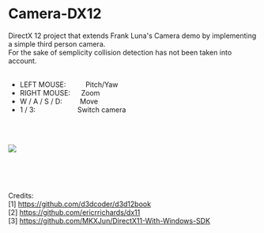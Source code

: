 # Camera-DX12
DirectX 12 project that extends Frank Luna's Camera demo by implementing a simple third person camera. <br />
For the sake of semplicity collision detection has not been taken into account. <br /> <br />

* LEFT MOUSE: &ensp;&ensp;&ensp;&ensp;&nbsp;&nbsp;Pitch/Yaw <br />
* RIGHT MOUSE: &ensp;&ensp; Zoom <br />
* W / A / S / D: &ensp;&ensp;&ensp;&ensp; Move <br />
* 1 / 3: &ensp;&ensp;&ensp;&ensp;&ensp;&ensp;&ensp;&ensp;&ensp;&ensp;&ensp; Switch camera

<br /><br />

![](images/camera.gif)

<br /><br /><br />

Credits: <br />
[1] https://github.com/d3dcoder/d3d12book <br />
[2] https://github.com/ericrrichards/dx11 <br />
[3] https://github.com/MKXJun/DirectX11-With-Windows-SDK
